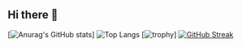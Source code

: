## Hi there 👋

<!--
**muzinan123/muzinan123** is a ✨ _special_ ✨ repository because its `README.md` (this file) appears on your GitHub profile.

Here are some ideas to get you started:

- 🔭 I’m currently working on ...
- 🌱 I’m currently learning ...
- 👯 I’m looking to collaborate on ...
- 🤔 I’m looking for help with ...
- 💬 Ask me about ...
- 📫 How to reach me: ...
- 😄 Pronouns: ...
- ⚡ Fun fact: ...
-->

[![Anurag's GitHub stats](https://github-readme-stats.vercel.app/api?username=muzinan123&show_icons=true&theme=radical)]
![Top Langs](https://github-readme-stats.vercel.app/api/top-langs/?username=muzinan123&show_icons=true&theme=radical)
[![trophy](https://github-profile-trophy.vercel.app/?username=muzinan123&theme=onedark)]
[![GitHub Streak](https://github-readme-streak-stats.herokuapp.com/?user=muzinan123)](https://git.io/streak-stats)





